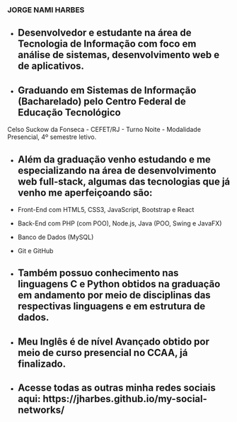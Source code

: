  ### JORGE NAMI HARBES

<!--
**jharbes/jharbes** is a ✨ _special_ ✨ repository because its `README.md` (this file) appears on your GitHub profile.

Here are some ideas to get you started:
-->
- <h2>Desenvolvedor e estudante na área de Tecnologia de Informação com foco em análise de sistemas, desenvolvimento web e de aplicativos.</h2>

- <h2>Graduando em Sistemas de Informação (Bacharelado) pelo Centro Federal de Educação Tecnológico
Celso Suckow da Fonseca - CEFET/RJ - Turno Noite - Modalidade Presencial, 4º semestre letivo.</h2>

- <h2>Além da graduação venho estudando e me especializando na área de desenvolvimento web full-stack, algumas das tecnologias que já venho me aperfeiçoando são:</h2>

- Front-End com HTML5, CSS3, JavaScript, Bootstrap e React
- Back-End com PHP (com POO), Node.js, Java (POO, Swing e JavaFX)
- Banco de Dados (MySQL)
- Git e GitHub

- <h2>Também possuo conhecimento nas linguagens C e Python obtidos na graduação em andamento por meio de disciplinas das respectivas linguagens e em estrutura de dados.</h2>

- <h2>Meu Inglês é de nível Avançado obtido por meio de curso presencial no CCAA, já finalizado.</h2>

- <h2>Acesse todas as outras minha redes sociais aqui: https://jharbes.github.io/my-social-networks/</h2>